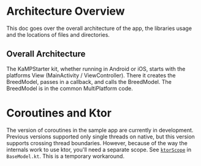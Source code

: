 # Architecture Overview

This doc goes over the overall architecture of the app, the libraries usage and the locations of files and directories.

## Overall Architecture

The KaMPStarter kit, whether running in Android or iOS, starts with the platforms View (MainActivity / ViewController). There it creates the BreedModel, passes in a callback, and calls the BreedModel. The BreedModel is in the common MultiPlatform code.












# Coroutines and Ktor

The version of coroutines in the sample app are currently in development. Previous versions supported only single
 threads on native, but this version supports crossing thread boundaries. However, because of the way the internals work
 to use ktor, you'll need a separate scope. See [`ktorScope`](https://github.com/touchlab/KaMPStarter/blob/0473a6ebdd5e1293864cce107fa4af2089e48ef0/shared/src/commonMain/kotlin/co/touchlab/kampstarter/models/BaseModel.kt#L13) in `BaseModel.kt`. This is a temporary workaround.
